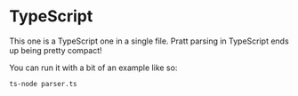 # TypeScript

This one is a TypeScript one in a single file. Pratt parsing in TypeScript ends
up being pretty compact!

You can run it with a bit of an example like so:

```sh
ts-node parser.ts
```
